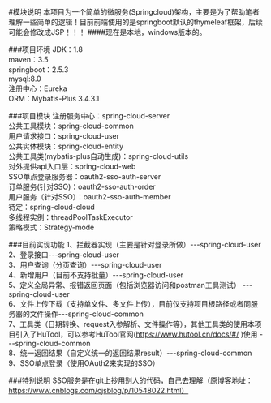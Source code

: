 #模块说明
    本项目为一个简单的微服务(Springcloud)架构，主要是为了帮助笔者理解一些简单的逻辑！目前前端使用的是springboot默认的thymeleaf框架，后续可能会修改成JSP！！！
####现在是本地，windows版本的。

###项目环境
JDK：1.8     
maven：3.5   
springboot：2.5.3   
mysql:8.0   
注册中心：Eureka  
ORM：Mybatis-Plus  3.4.3.1


###项目模块
注册服务中心：spring-cloud-server  
公共工具模块：spring-cloud-common  
用户请求接口：spring-cloud-user    
公共实体模块：spring-cloud-entity  
公共工具类(mybatis-plus自动生成)：spring-cloud-utils  
对外提供api入口层：spring-cloud-web     
SSO单点登录服务器：oauth2-sso-auth-server   
订单服务(针对SSO)：oauth2-sso-auth-order   
用户服务（针对SSO）：oauth2-sso-auth-member    
待定：spring-cloud-cloud  
多线程实例：threadPoolTaskExecutor    
策略模式：Strategy-mode



###目前实现功能
1、拦截器实现（主要是针对登录所做）---spring-cloud-user  
2、登录接口---spring-cloud-user  
3、用户查询（分页查询）---spring-cloud-user  
4、新增用户（目前不支持批量）---spring-cloud-user  
5、定义全局异常、报错返回页面（包括浏览器访问和postman工具测试） ---spring-cloud-user    
6、文件上传下载（支持单文件、多文件上传），目前仅支持项目根路径或者同服务器的文件操作---spring-cloud-common  
7、工具类（日期转换、request入参解析、文件操作等），其他工具类的使用本项目引入了HuTool，可以参考HuTool官网(https://www.hutool.cn/docs/#/ )使用 ---spring-cloud-common    
8、统一返回结果（自定义统一的返回结果result）---spring-cloud-common  
9、SSO单点登录（使用OAuth2来实现的SSO）




###特别说明
    SSO服务是在git上抄用别人的代码，自己去理解（原博客地址：https://www.cnblogs.com/cjsblog/p/10548022.html）

